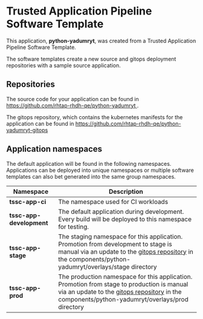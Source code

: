 # Trusted Application Pipeline Software Template

This application, **python-yadumryt**, was created from a Trusted Application Pipeline Software Template.

The software templates create a new source and gitops deployment repositories with a sample source application. 

## Repositories

The source code for your application can be found in [https://github.com/rhtap-rhdh-qe/python-yadumryt ](https://github.com/rhtap-rhdh-qe/python-yadumryt ).
 
The gitops repository, which contains the kubernetes manifests for the application can be found in 
[https://github.com/rhtap-rhdh-qe/python-yadumryt-gitops ](https://github.com/rhtap-rhdh-qe/python-yadumryt-gitops ) 

## Application namespaces 

The default application will be found in the following namespaces. Applications can be deployed into unique namespaces or multiple software templates can also bet generated into the same group namespaces.  

|  Namespace   |  Description   |  
| -------- | -------- |
| **tssc-app-ci** | The namespace used for CI workloads |
| **tssc-app-development** | The default application during development. Every build will be deployed to this namespace for testing. |
| **tssc-app-stage** | The staging namespace for this application. Promotion from development to stage is manual via an update to the [gitops repository](https://github.com/rhtap-rhdh-qe/python-yadumryt-gitops ) in the components/python-yadumryt/overlays/stage directory |
| **tssc-app-prod** | The production namespace for this application. Promotion from stage to production is manual via an update to the [gitops repository](https://github.com/rhtap-rhdh-qe/python-yadumryt-gitops ) in the components/python-yadumryt/overlays/prod directory |